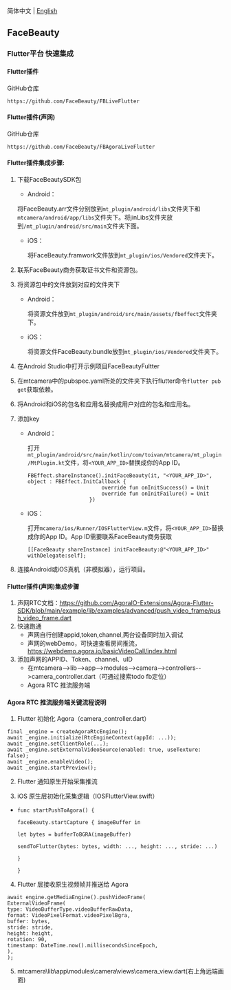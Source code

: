 简体中文 | [English](README_EN.md) 

## FaceBeauty

### Flutter平台 快速集成

#### Flutter插件

GitHub仓库

```apl
https://github.com/FaceBeauty/FBLiveFlutter
```

#### Flutter插件(声网)

GitHub仓库

```
https://github.com/FaceBeauty/FBAgoraLiveFlutter
```

#### Flutter插件集成步骤:

1. 下载FaceBeautySDK包

   - Android：


   ​	将FaceBeauty.arr文件分别放到`mt_plugin/android/libs`文件夹下和`mtcamera/android/app/libs`文件夹下。将jinLibs文件夹放到`/mt_plugin/android/src/main`文件夹下面。

   - iOS：

     将FaceBeauty.framwork文件放到`mt_plugin/ios/Vendored`文件夹下。

2. 联系FaceBeauty商务获取证书文件和资源包。

3. 将资源包中的文件放到对应的文件夹下

   - Android：

     将资源文件放到`mt_plugin/android/src/main/assets/fbeffect`文件夹下。

   - iOS：

     将资源文件FaceBeauty.bundle放到`mt_plugin/ios/Vendored`文件夹下。

4. 在Android Studio中打开示例项目FaceBeautyFultter

5. 在mtcamera中的pubspec.yaml所处的文件夹下执行flutter命令`flutter pub get`获取依赖。

6. 将Android和iOS的包名和应用名替换成用户对应的包名和应用名。

7. 添加key

   - Android：

     打开`mt_plugin/android/src/main/kotlin/com/toivan/mtcamera/mt_plugin/MtPlugin.kt`文件，将`<YOUR_APP_ID>`替换成你的App ID。

     ```
     FBEffect.shareInstance().initFaceBeauty(it, "<YOUR_APP_ID>", object : FBEffect.InitCallback {
                             override fun onInitSuccess() = Unit
                             override fun onInitFailure() = Unit
                         })
     ```

   - iOS：

     打开`mcamera/ios/Runner/IOSFlutterView.m`文件，将`<YOUR_APP_ID>`替换成你的App ID。App ID需要联系FaceBeauty商务获取

     ```
     [[FaceBeauty shareInstance] initFaceBeauty:@"<YOUR_APP_ID>" withDelegate:self];
     ```

8. 连接Android或iOS真机（非模拟器），运行项目。

#### Flutter插件(声网)集成步骤

1. 声网RTC文档：https://github.com/AgoraIO-Extensions/Agora-Flutter-SDK/blob/main/example/lib/examples/advanced/push_video_frame/push_video_frame.dart
2. 快速跑通
   - 声网自行创建appid,token,channel,两台设备同时加入调试
   - 声网的webDemo，可快速查看房间推流，https://webdemo.agora.io/basicVideoCall/index.html
3. 添加声网的APPID、Token、channel、uID
   - 在mtcamera-->lib-->app-->modules-->camera-->controllers-->camera_controller.dart（可通过搜索todo fb定位）
   - Agora RTC 推流服务端

#### Agora RTC 推流服务端关键流程说明

1.  Flutter 初始化 Agora（camera_controller.dart）

   ```
   final _engine = createAgoraRtcEngine();
   await _engine.initialize(RtcEngineContext(appId: ...));
   await _engine.setClientRole(...);
   await _engine.setExternalVideoSource(enabled: true, useTexture: false);
   await _engine.enableVideo();
   await _engine.startPreview();
   ```

2. Flutter 通知原生开始采集推流

3.  iOS 原生层初始化采集逻辑（IOSFlutterView.swift）

   - ```
     func startPushToAgora() {
     
     faceBeauty.startCapture { imageBuffer in
     
     let bytes = bufferToBGRA(imageBuffer)
     
     sendToFlutter(bytes: bytes, width: ..., height: ..., stride: ...)
     
     }
     
     }
     ```

4.  Flutter 层接收原生视频帧并推送给 Agora

   ```
   await engine.getMediaEngine().pushVideoFrame(
   ExternalVideoFrame(
   type: VideoBufferType.videoBufferRawData,
   format: VideoPixelFormat.videoPixelBgra,
   buffer: bytes,
   stride: stride,
   height: height,
   rotation: 90,
   timestamp: DateTime.now().millisecondsSinceEpoch,
   ),
   );
   ```

5. mtcamera\lib\app\modules\camera\views\camera_view.dart(右上角远端画面)